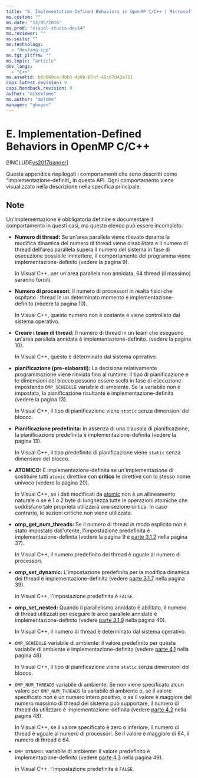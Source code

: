 ```yaml
---
title: "E. Implementation-Defined Behaviors in OpenMP C/C++ | Microsoft Docs"
ms.custom: ""
ms.date: "12/05/2016"
ms.prod: "visual-studio-dev14"
ms.reviewer: ""
ms.suite: ""
ms.technology: 
  - "devlang-cpp"
ms.tgt_pltfrm: ""
ms.topic: "article"
dev_langs: 
  - "C++"
ms.assetid: b8d660ca-9bb3-4b6b-87af-45c67d43a731
caps.latest.revision: 9
caps.handback.revision: 9
author: "mikeblome"
ms.author: "mblome"
manager: "ghogen"
---
```

# E. Implementation-Defined Behaviors in OpenMP C/C++
[!INCLUDE[vs2017banner](../../assembler/inline/includes/vs2017banner.md)]

Questa appendice riepilogati i comportamenti che sono descritti come “implementazione\-definiti„ in questa API.  Ogni comportamento viene visualizzato nella descrizione nella specifica principale.  
  
## Note  
 Un'implementazione è obbligatoria definire e documentare il comportamento in questi casi, ma questo elenco può essere incompleto.  
  
-   **Numero di thread:** Se un'area parallela viene rilevato durante la modifica dinamica del numero di thread viene disabilitata e il numero di thread dell'area parallela supera il numero del sistema in fase di esecuzione possibile immettere, il comportamento del programma viene implementazione\-definito \(vedere la pagina 9\).  
  
     in Visual C\+\+, per un'area parallela non annidata, 64 thread \(il massimo\) saranno forniti.  
  
-   **Numero di processori:** Il numero di processori in realtà fisici che ospitano i thread in un determinato momento è implementazione\-definito \(vedere la pagina 10\).  
  
     In Visual C\+\+, questo numero non è costante e viene controllato dal sistema operativo.  
  
-   **Creare i team di thread:** Il numero di thread in un team che eseguono un'area parallela annidata è implementazione\-definito. \(vedere la pagina 10\).  
  
     In Visual C\+\+, questo è determinato dal sistema operativo.  
  
-   **pianificazione \(pre\-elaborati\):** La decisione relativamente programmazione viene rinviata fino al runtime.  Il tipo di pianificazione e le dimensioni del blocco possono essere scelti in fase di esecuzione impostando `OMP_SCHEDULE` variabile di ambiente.  Se la variabile non è impostata, la pianificazione risultante è implementazione\-definita \(vedere la pagina 13\).  
  
     In Visual C\+\+, il tipo di pianificazione viene `static` senza dimensioni del blocco.  
  
-   **Pianificazione predefinita:** In assenza di una clausola di pianificazione, la pianificazione predefinita è implementazione\-definita \(vedere la pagina 13\).  
  
     In Visual C\+\+, il tipo predefinito di pianificazione viene `static` senza dimensioni del blocco.  
  
-   **ATOMICO:** È implementazione\-definita se un'implementazione di sostituire tutti  `atomic` direttive con  **critico** le direttive con lo stesso nome univoco \(vedere la pagina 20\).  
  
     In Visual C\+\+, se i dati modificati da [atomic](../../parallel/openmp/reference/atomic.md) non è un allineamento naturale o se è 1 o 2 byte di lunghezza tutte le operazioni atomiche che soddisfano tale proprietà utilizzerà una sezione critica.  In caso contrario, le sezioni critiche non viene utilizzata.  
  
-   **omp\_get\_num\_threads:** Se il numero di thread in modo esplicito non è stato impostato dall'utente, l'impostazione predefinita è implementazione\-definita \(vedere la pagina 9 e  [parte 3.1.2](../../parallel/openmp/3-1-2-omp-get-num-threads-function.md) nella pagina 37\).  
  
     In Visual C\+\+, il numero predefinito dei thread è uguale al numero di processori.  
  
-   **omp\_set\_dynamic:** L'impostazione predefinita per la modifica dinamica dei thread è implementazione\-definita \(vedere  [parte 3.1.7](../../parallel/openmp/3-1-7-omp-set-dynamic-function.md) nella pagina 39\).  
  
     in Visual C\+\+, l'impostazione predefinita è `FALSE`.  
  
-   **omp\_set\_nested:** Quando il parallelismo annidato è abilitato, il numero di thread utilizzati per eseguire le aree parallele annidate è implementazione\-definito \(vedere  [parte 3.1.9](../../parallel/openmp/3-1-9-omp-set-nested-function.md) nella pagina 40\).  
  
     In Visual C\+\+, il numero di thread è determinato dal sistema operativo.  
  
-   `OMP_SCHEDULE` variabile di ambiente: il valore predefinito per questa variabile di ambiente è implementazione\-definito \(vedere  [parte 4,1](../../parallel/openmp/4-1-omp-schedule.md) nella pagina 48\).  
  
     In Visual C\+\+, il tipo di pianificazione viene `static` senza dimensioni del blocco.  
  
-   `OMP_NUM_THREADS` variabile di ambiente: Se non viene specificato alcun valore per  `OMP_NUM_THREADS` la variabile di ambiente o, se il valore specificato non è un numero intero positivo, o se il valore è maggiore del numero massimo di thread del sistema può supportare, il numero di thread da utilizzare è implementazione\-definita \(vedere  [parte 4,2](../../parallel/openmp/4-2-omp-num-threads.md) nella pagina 48\).  
  
     In Visual C\+\+, se il valore specificato è zero o inferiore, il numero di thread è uguale al numero di processori.  Se il valore è maggiore di 64, il numero di thread è 64.  
  
-   `OMP_DYNAMIC` variabile di ambiente: il valore predefinito è implementazione\-definito \(vedere  [parte 4,3](../../parallel/openmp/4-3-omp-dynamic.md) nella pagina 49\).  
  
     in Visual C\+\+, l'impostazione predefinita è `FALSE`.